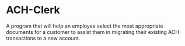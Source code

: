ACH-Clerk
=========

A program that will help an employee select the most appropriate documents for a customer to assist them in migrating their existing ACH transactions to a new account.
